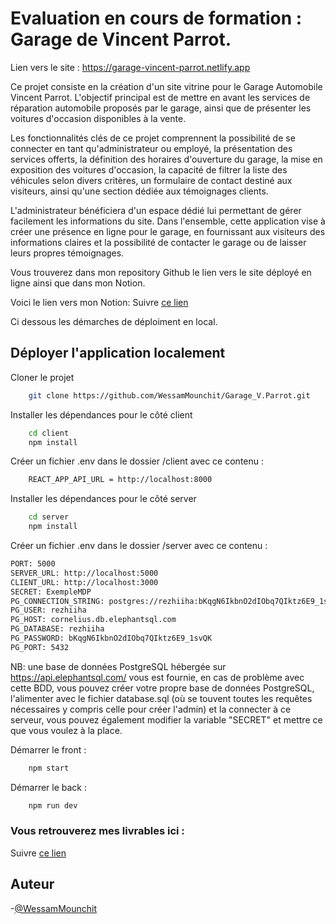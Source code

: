 # Evaluation en cours de formation : Garage de Vincent Parrot.

Lien vers le site : https://garage-vincent-parrot.netlify.app

Ce projet consiste en la création d'un site vitrine pour le Garage Automobile Vincent Parrot. L'objectif principal est de mettre en avant les services de réparation automobile proposés par le garage, ainsi que de présenter les voitures d'occasion disponibles à la vente.

Les fonctionnalités clés de ce projet comprennent la possibilité de se connecter en tant qu'administrateur ou employé, la présentation des services offerts, la définition des horaires d'ouverture du garage, la mise en exposition des voitures d'occasion, la capacité de filtrer la liste des véhicules selon divers critères, un formulaire de contact destiné aux visiteurs, ainsi qu'une section dédiée aux témoignages clients.

L'administrateur bénéficiera d'un espace dédié lui permettant de gérer facilement les informations du site. Dans l'ensemble, cette application vise à créer une présence en ligne pour le garage, en fournissant aux visiteurs des informations claires et la possibilité de contacter le garage ou de laisser leurs propres témoignages.

Vous trouverez dans mon repository Github le lien vers le site déployé en ligne ainsi que dans mon Notion.

Voici le lien vers mon Notion: Suivre [ce lien](https://pickled-raincoat-f6b.notion.site/D-velopper-l-application-web-Garage-Vincent-Parrot-6067ef53e06e4f2abd79fb53bf52d0ae)


Ci dessous les démarches de déploiment en local.

## Déployer l'application localement

Cloner le projet

```bash
    git clone https://github.com/WessamMounchit/Garage_V.Parrot.git
```

Installer les dépendances pour le côté client

```bash
    cd client
    npm install
```
Créer un fichier .env dans le dossier /client avec ce contenu : 

```bash
    REACT_APP_API_URL = http://localhost:8000
```

Installer les dépendances pour le côté server

```bash
    cd server
    npm install
```

Créer un fichier .env dans le dossier /server avec ce contenu : 

```bash
PORT: 5000
SERVER_URL: http://localhost:5000
CLIENT_URL: http://localhost:3000
SECRET: ExempleMDP
PG_CONNECTION_STRING: postgres://rezhiiha:bKqgN6IkbnO2dIObq7QIktz6E9_1svQK@cornelius.db.elephantsql.com/rezhiiha
PG_USER: rezhiiha
PG_HOST: cornelius.db.elephantsql.com
PG_DATABASE: rezhiiha
PG_PASSWORD: bKqgN6IkbnO2dIObq7QIktz6E9_1svQK
PG_PORT: 5432
```
NB: une base de données PostgreSQL hébergée sur https://api.elephantsql.com/ vous est fournie,
en cas de problème avec cette BDD, vous pouvez créer votre propre base de données PostgreSQL,
l'alimenter avec le fichier database.sql (où se touvent toutes les requêtes
nécessaires y compris celle pour créer l'admin) et la connecter à ce serveur,
vous pouvez également modifier la variable "SECRET" et mettre ce que vous voulez à la place.


Démarrer le front :

```bash
    npm start
```

Démarrer le back :

```bash
    npm run dev
```

### Vous retrouverez mes livrables ici :

Suivre [ce lien](https://pickled-raincoat-f6b.notion.site/D-velopper-l-application-web-Garage-Vincent-Parrot-6067ef53e06e4f2abd79fb53bf52d0ae)

## Auteur

-[@WessamMounchit](https://github.com/WessamMounchit/Garage_V.Parrot)
